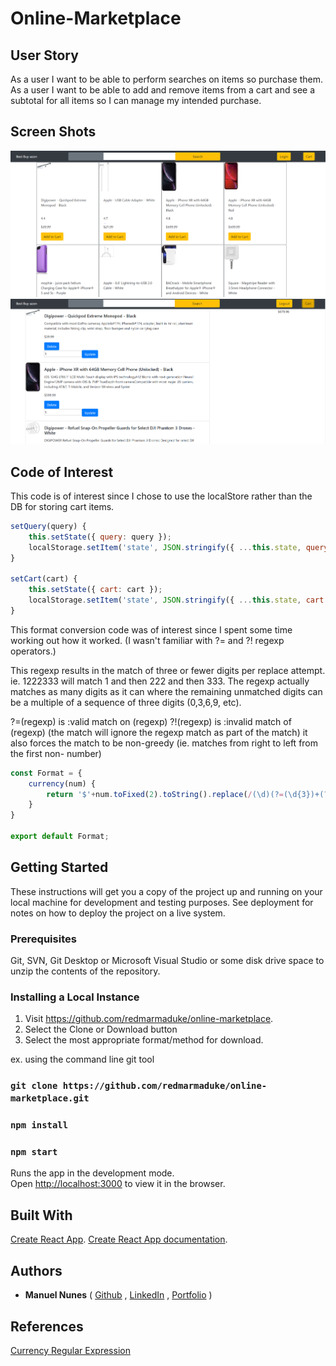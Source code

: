 # Online-Marketplace

## User Story

As a user I want to be able to perform searches on items so purchase them.
As a user I want to be able to add and remove items from a cart and see a subtotal for all items so I can manage my intended purchase.

## Screen Shots

![Main Page](main.PNG)
![Cart](cart.PNG)

## Code of Interest

This code is of interest since I chose to use the localStore rather than the DB
for storing cart items.

```javascript
setQuery(query) {
    this.setState({ query: query });
    localStorage.setItem('state', JSON.stringify({ ...this.state, query: query }));
}

setCart(cart) {
    this.setState({ cart: cart });
    localStorage.setItem('state', JSON.stringify({ ...this.state, cart: cart }));
}
```

This format conversion code was of interest since I spent some time working out how it worked.  (I wasn't
familiar with ?= and ?! regexp operators.)

This regexp results in the match of three or fewer digits per replace attempt. ie.  1222333 will match 1 and then 222 and then 333.  The regexp actually matches as many digits as it can where the remaining unmatched
digits can be a multiple of a sequence of three digits (0,3,6,9, etc).

?=(regexp) is :valid match on (regexp)
?!(regexp) is :invalid match of (regexp) (the match will ignore the regexp match as part of the match)
  it also forces the match to be non-greedy  (ie. matches from right to left from the first non-
  number)

```javascript
const Format = {
    currency(num) {
        return '$'+num.toFixed(2).toString().replace(/(\d)(?=(\d{3})+(?!\d))/g, '$1,');
    }
}

export default Format;
```

## Getting Started

These instructions will get you a copy of the project up and running on your local machine for development and testing purposes. See deployment for notes on how to deploy the project on a live system.

### Prerequisites

Git, SVN, Git Desktop or Microsoft Visual Studio or some disk drive
space to unzip the contents of the repository.

### Installing a Local Instance

1) Visit https://github.com/redmarmaduke/online-marketplace.
2) Select the Clone or Download button
3) Select the most appropriate format/method for download. 

ex. using the command line git tool

### `git clone https://github.com/redmarmaduke/online-marketplace.git`

### `npm install`
 
### `npm start`

Runs the app in the development mode.<br />
Open [http://localhost:3000](http://localhost:3000) to view it in the browser.

## Built With

[Create React App](https://github.com/facebook/create-react-app).
[Create React App documentation](https://facebook.github.io/create-react-app/docs/getting-started).

## Authors

* **Manuel Nunes** (
[Github](https://github.com/redmarmaduke/) ,
[LinkedIn](https://www.linkedin.com/in/manuel-nunes-272ba31b/) ,
[Portfolio](https://redmarmaduke.github.io/portfolio.html)
)


## References

[Currency Regular Expression](https://coderwall.com/p/uccfpq/formatting-currency-via-regular-expression)
